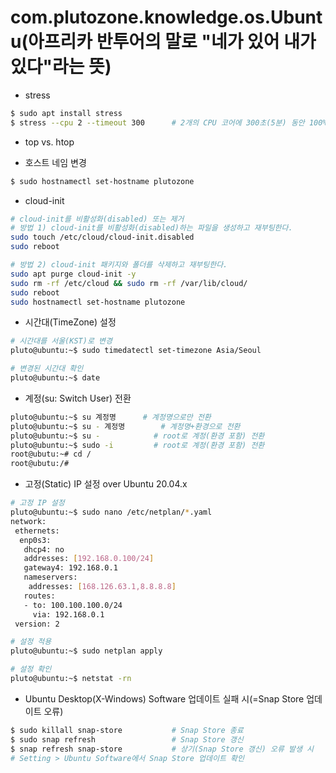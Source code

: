 # com.plutozone.knowledge.os.Ubuntu(아프리카 반투어의 말로 "네가 있어 내가 있다"라는 뜻)


- stress
```bash
$ sudo apt install stress
$ stress --cpu 2 --timeout 300		# 2개의 CPU 코어에 300초(5분) 동안 100% 부하
```

- top vs. htop

- 호스트 네임 변경
```bash
$ sudo hostnamectl set-hostname plutozone
```

- cloud-init
```bash
# cloud-init를 비활성화(disabled) 또는 제거
# 방법 1) cloud-init를 비활성화(disabled)하는 파일을 생성하고 재부팅한다.
sudo touch /etc/cloud/cloud-init.disabled
sudo reboot

# 방법 2) cloud-init 패키지와 폴더를 삭제하고 재부팅한다.
sudo apt purge cloud-init -y
sudo rm -rf /etc/cloud && sudo rm -rf /var/lib/cloud/
sudo reboot
sudo hostnamectl set-hostname plutozone
```

- 시간대(TimeZone) 설정
```bash
# 시간대를 서울(KST)로 변경
pluto@ubuntu:~$ sudo timedatectl set-timezone Asia/Seoul

# 변경된 시간대 확인
pluto@ubuntu:~$ date
```

- 계정(su: Switch User) 전환
```bash
pluto@ubuntu:~$ su 계정명		# 계정명으로만 전환
pluto@ubuntu:~$ su - 계정명		# 계정명+환경으로 전환
pluto@ubuntu:~$ su -			# root로 계정(환경 포함) 전환
pluto@ubuntu:~$ sudo -i			# root로 계정(환경 포함) 전환
root@ubutu:~# cd /
root@ubutu:/#
```

- 고정(Static) IP 설정 over Ubuntu 20.04.x
```bash
# 고정 IP 설정
pluto@ubuntu:~$ sudo nano /etc/netplan/*.yaml
network:
 ethernets:
  enp0s3:
   dhcp4: no
   addresses: [192.168.0.100/24]
   gateway4: 192.168.0.1
   nameservers:
    addresses: [168.126.63.1,8.8.8.8]
   routes:
   - to: 100.100.100.0/24
     via: 192.168.0.1
 version: 2

# 설정 적용
pluto@ubuntu:~$ sudo netplan apply

# 설정 확인
pluto@ubuntu:~$ netstat -rn
```

- Ubuntu Desktop(X-Windows) Software 업데이트 실패 시(=Snap Store 업데이트 오류)
```bash
$ sudo killall snap-store			# Snap Store 종료
$ sudo snap refresh					# Snap Store 갱신
$ snap refresh snap-store			# 상기(Snap Store 갱신) 오류 발생 시
# Setting > Ubuntu Software에서 Snap Store 업데이트 확인
```